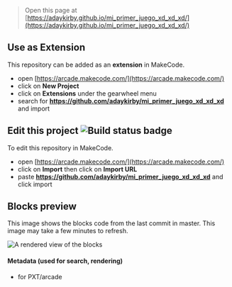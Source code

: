  


> Open this page at [https://adaykirby.github.io/mi_primer_juego_xd_xd_xd/](https://adaykirby.github.io/mi_primer_juego_xd_xd_xd/)

## Use as Extension

This repository can be added as an **extension** in MakeCode.

* open [https://arcade.makecode.com/](https://arcade.makecode.com/)
* click on **New Project**
* click on **Extensions** under the gearwheel menu
* search for **https://github.com/adaykirby/mi_primer_juego_xd_xd_xd** and import

## Edit this project ![Build status badge](https://github.com/adaykirby/mi_primer_juego_xd_xd_xd/workflows/MakeCode/badge.svg)

To edit this repository in MakeCode.

* open [https://arcade.makecode.com/](https://arcade.makecode.com/)
* click on **Import** then click on **Import URL**
* paste **https://github.com/adaykirby/mi_primer_juego_xd_xd_xd** and click import

## Blocks preview

This image shows the blocks code from the last commit in master.
This image may take a few minutes to refresh.

![A rendered view of the blocks](https://github.com/adaykirby/mi_primer_juego_xd_xd_xd/raw/master/.github/makecode/blocks.png)

#### Metadata (used for search, rendering)

* for PXT/arcade
<script src="https://makecode.com/gh-pages-embed.js"></script><script>makeCodeRender("{{ site.makecode.home_url }}", "{{ site.github.owner_name }}/{{ site.github.repository_name }}");</script>
